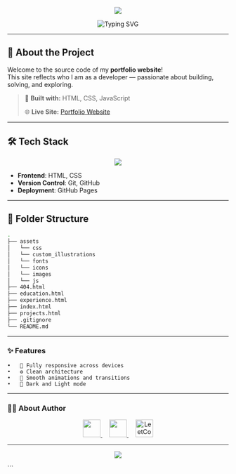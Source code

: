 <!-- Portfolio Website Banner -->
<p align="center">
  <img src="https://capsule-render.vercel.app/api?type=waving&color=0:00c6ff,100:0072ff&height=200&section=header&text=Sachin%20Chandra%20Portfolio&fontSize=40&fontColor=ffffff&animation=fadeIn" />
</p>

<p align="center">
  <img src="https://readme-typing-svg.herokuapp.com?font=Fira+Code&size=22&duration=3000&pause=1000&center=true&vCenter=true&width=700&height=50&lines=Welcome+to+my+Developer+Portfolio;Data+Science+%7C+AI+Explorer+%7C+DSA+Lover" alt="Typing SVG" />
</p>

---

## 🚀 About the Project

Welcome to the source code of my **portfolio website**!  
This site reflects who I am as a developer — passionate about building, solving, and exploring.

> 🧠 **Built with:** HTML, CSS, JavaScript
> 
> 🌐 **Live Site:** [Portfolio Website](https://sachinchandra2022.github.io/Portfolio-Website/)  

---

## 🛠️ Tech Stack

<p align="center">
  <img src="https://skillicons.dev/icons?i=js,html,css,git,github" />
</p>

- **Frontend**: HTML, CSS
- **Version Control**: Git, GitHub  
- **Deployment**: GitHub Pages

---

## 📁 Folder Structure

```bash
.
├── assets
│   └── css
│   └── custom_illustrations
│   └── fonts
│   └── icons
│   └── images
│   └── js
├── 404.html
├── education.html
├── experience.html
├── index.html
├── projects.html
├── .gitignore
└── README.md
```
---
### ✨ Features
	•	🚀 Fully responsive across devices
	•	⚙️ Clean architecture
	•	🎨 Smooth animations and transitions
	•	🌙 Dark and Light mode

---
### 🧑‍💻 About Author
<p align="center">
  <a href="https://www.linkedin.com/in/sachin-chandra-442349246/" target="_blank">
    <img src="https://skillicons.dev/icons?i=linkedin" width="40" />
  </a>
  &nbsp;&nbsp;&nbsp;
  <a href="mailto:sachinchandra.work@gmail.com">
    <img src="https://skillicons.dev/icons?i=gmail" width="40" />
  </a>
  &nbsp;&nbsp;&nbsp;
  <a href="https://leetcode.com/u/Sachin_Chandra/" target="_blank">
    <img src="https://img.icons8.com/external-tal-revivo-color-tal-revivo/96/external-level-up-your-coding-skills-and-quickly-land-a-job-logo-color-tal-revivo.png" width="40" title="LeetCode"/>
  </a>
</p>

---
<p align="center">
  <img src="https://capsule-render.vercel.app/api?type=waving&color=0:0072ff,100:00c6ff&height=120&section=footer"/>
</p>
```
